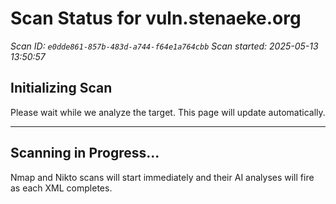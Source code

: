 # Scan Status for vuln.stenaeke.org

*Scan ID: `e0dde861-857b-483d-a744-f64e1a764cbb`*
*Scan started: 2025-05-13 13:50:57*

## Initializing Scan

Please wait while we analyze the target. This page will update automatically.

---

## Scanning in Progress...

Nmap and Nikto scans will start immediately and their AI analyses will fire as each XML completes.

